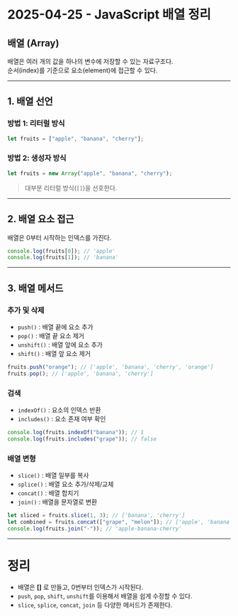# 2025-04-25 - JavaScript 배열 정리

## 배열 (Array)

배열은 여러 개의 값을 하나의 변수에 저장할 수 있는 자료구조다.  
순서(index)를 기준으로 요소(element)에 접근할 수 있다.

---

## 1. 배열 선언

### 방법 1: 리터럴 방식

```javascript
let fruits = ["apple", "banana", "cherry"];
```

### 방법 2: 생성자 방식

```javascript
let fruits = new Array("apple", "banana", "cherry");
```

> 대부분 리터럴 방식(`[]`)을 선호한다.

---

## 2. 배열 요소 접근

배열은 0부터 시작하는 인덱스를 가진다.

```javascript
console.log(fruits[0]); // 'apple'
console.log(fruits[1]); // 'banana'
```

---

## 3. 배열 메서드

### 추가 및 삭제

- `push()` : 배열 끝에 요소 추가
- `pop()` : 배열 끝 요소 제거
- `unshift()` : 배열 앞에 요소 추가
- `shift()` : 배열 앞 요소 제거

```javascript
fruits.push("orange"); // ['apple', 'banana', 'cherry', 'orange']
fruits.pop(); // ['apple', 'banana', 'cherry']
```

### 검색

- `indexOf()` : 요소의 인덱스 반환
- `includes()` : 요소 존재 여부 확인

```javascript
console.log(fruits.indexOf("banana")); // 1
console.log(fruits.includes("grape")); // false
```

### 배열 변형

- `slice()` : 배열 일부를 복사
- `splice()` : 배열 요소 추가/삭제/교체
- `concat()` : 배열 합치기
- `join()` : 배열을 문자열로 변환

```javascript
let sliced = fruits.slice(1, 3); // ['banana', 'cherry']
let combined = fruits.concat(["grape", "melon"]); // ['apple', 'banana', 'cherry', 'grape', 'melon']
console.log(fruits.join("-")); // 'apple-banana-cherry'
```

---

# 정리

- 배열은 **[]** 로 만들고, 0번부터 인덱스가 시작된다.
- `push`, `pop`, `shift`, `unshift`를 이용해서 배열을 쉽게 수정할 수 있다.
- `slice`, `splice`, `concat`, `join` 등 다양한 메서드가 존재한다.
